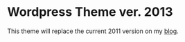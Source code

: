 Wordpress Theme ver. 2013
====================

This theme will replace the current 2011 version on my
[blog](http://pierreferre.com). 

